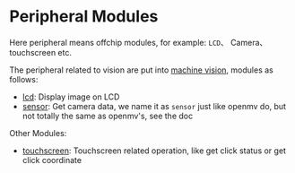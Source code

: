 Peripheral Modules
======

Here peripheral means offchip modules, for example: `LCD`、 Camera、 touchscreen etc.

The peripheral related to vision are put into [machine vision]((../libs/machine_vision/README.md)), modules as follows:

* [lcd](../libs/machine_vision/lcd.md): Display image on LCD
* [sensor](../libs/machine_vision/sensor.md): Get camera data, we name it as `sensor` just like openmv do, but not totally the same as openmv's, see the doc

Other Modules:

* [touchscreen](./touchscreen.md): Touchscreen related operation, like get click status or get click coordinate





